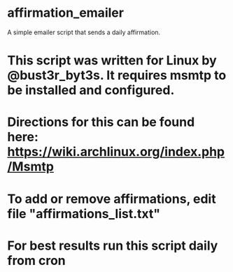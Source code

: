 # affirmation_emailer
A simple emailer script that sends a daily affirmation.

# This script was written for Linux by @bust3r_byt3s. It requires msmtp to be installed and configured.
# Directions for this can be found here: https://wiki.archlinux.org/index.php/Msmtp
# To add or remove affirmations, edit file "affirmations_list.txt"
# For best results run this script daily from cron
